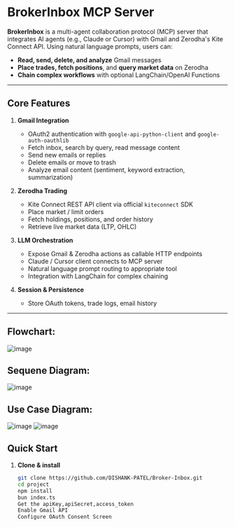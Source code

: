 # BrokerInbox MCP Server

**BrokerInbox** is a multi-agent collaboration protocol (MCP) server that integrates AI agents (e.g., Claude or Cursor) with Gmail and Zerodha's Kite Connect API. Using natural language prompts, users can:

- **Read, send, delete, and analyze** Gmail messages
- **Place trades, fetch positions**, and **query market data** on Zerodha
- **Chain complex workflows** with optional LangChain/OpenAI Functions

---

## Core Features

1. **Gmail Integration**
   - OAuth2 authentication with `google-api-python-client` and `google-auth-oauthlib`
   - Fetch inbox, search by query, read message content
   - Send new emails or replies
   - Delete emails or move to trash
   - Analyze email content (sentiment, keyword extraction, summarization)

2. **Zerodha Trading**
   - Kite Connect REST API client via official `kiteconnect` SDK
   - Place market / limit orders
   - Fetch holdings, positions, and order history
   - Retrieve live market data (LTP, OHLC)

3. **LLM Orchestration**
   - Expose Gmail & Zerodha actions as callable HTTP endpoints
   - Claude / Cursor client connects to MCP server
   - Natural language prompt routing to appropriate tool
   - Integration with LangChain for complex chaining

4. **Session & Persistence**
   - Store OAuth tokens, trade logs, email history
---
## Flowchart:
![image](https://github.com/user-attachments/assets/9f347ee3-d74a-4230-b25f-2ec4ef8d30f1)
## Sequene Diagram:
![image](https://github.com/user-attachments/assets/64273d63-136d-4fb3-b846-e90acbc08eff)
## Use Case Diagram:
![image](https://github.com/user-attachments/assets/1a1ba91a-8b02-4a08-b413-73227a4df183)        ![image](https://github.com/user-attachments/assets/40e83241-8864-44bf-abfe-0301365261ef)

## Quick Start

1. **Clone & install**  
   ```bash
   git clone https://github.com/DISHANK-PATEL/Broker-Inbox.git
   cd project
   npm install
   bun index.ts
   Get the apiKey,apiSecret,access_token
   Enable Gmail API
   Configure OAuth Consent Screen

